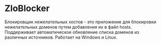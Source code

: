 # ZloBlocker
Блокировщик нежелательных хостов - это приложение для блокировки нежелательных доменов путем добавления их в файл hosts. Поддерживает автоматическое обновление списка доменов из различных источников. Работает на Windows и Linux.
